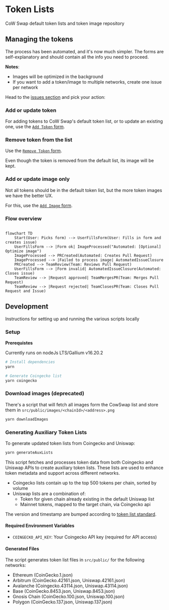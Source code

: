 # Token Lists

CoW Swap default token lists and token image repository

## Managing the tokens

The process has been automated, and it's now much simpler.
The forms are self-explanatory and should contain all the info you need to proceed.

**Notes**:

- Images will be optimized in the background
- If you want to add a token/image to multiple networks, create one issue per network

Head to the [issues section](https://github.com/cowprotocol/token-lists/issues/new/choose) and pick your action:

### Add or update token

For adding tokens to CoW Swap's default token list, or to update an existing one, use the [`Add Token` form](https://github.com/cowprotocol/token-lists/issues/new?assignees=&labels=addToken&projects=&template=1-addTokenForm.yml&title=%5BAddToken%5D+%60SYMBOL%60+on+%60NETWORK%60).

### Remove token from the list

Use the [`Remove Token` form](https://github.com/cowprotocol/token-lists/issues/new?assignees=&labels=removeToken&projects=&template=3-removeTokenForm.yml&title=%5BRemoveToken%5D+%60SYMBOL%60+on+%60NETWORK%60).

Even though the token is removed from the default list, its image will be kept.

### Add or update image only

Not all tokens should be in the default token list, but the more token images we have the better UX.

For this, use the [`Add Image` form](https://github.com/cowprotocol/token-lists/issues/new?assignees=&labels=addImage&projects=&template=2-addImageForm.yml&title=%5BAddImage%5D+%60SYMBOL%60+on+%60NETWORK%60).

### Flow overview

```mermaid

flowchart TD
    Start(User: Picks form) --> UserFillsForm(User: Fills in form and creates issue)
    UserFillsForm --> |Form ok| ImageProcessed("Automated: [Optional] Optimize image")
    ImageProcessed --> PRCreated(Automated: Creates Pull Request)
    ImageProcessed --> |Failed to process image| AutomatedIssueClosure
    PRCreated --> TeamReview(Team: Reviews Pull Request)
    UserFillsForm --> |Form invalid| AutomatedIssueClosure(Automated: Closes issue)
    TeamReview --> |Request approved| TeamMergesPR(Team: Merges Pull Request)
    TeamReview --> |Request rejected| TeamClosesPR(Team: Closes Pull Request and Issue)

```

## Development

Instructions for setting up and running the various scripts locally

### Setup

**Prerequistes**

Currently runs on nodeJs LTS/Gallium v16.20.2


```bash
# Install dependencies
yarn

# Generate Coingecko list
yarn coingecko
```

### Download images (deprecated)

There's a script that will fetch all images form the CowSwap list and store them in `src/public/images/<chainId>/<address>.png`

```bash
yarn downloadImages
```

### Generating Auxiliary Token Lists

To generate updated token lists from Coingecko and Uniswap:

```bash
yarn generateAuxLists
```

This script fetches and processes token data from both Coingecko and Uniswap APIs to create auxiliary token lists. These lists are used to enhance token metadata and support across different networks.

- Coingecko lists contain up to the top 500 tokens per chain, sorted by volume
- Uniswap lists are a combination of:
  - Token for given chain already existing in the default Uniswap list
  - Mainnet tokens, mapped to the target chain, via Coingecko api

The version and timestamp are bumped according to [token list standard](https://github.com/Uniswap/token-lists?tab=readme-ov-file#semantic-versioning).

#### Required Environment Variables

- `COINGECKO_API_KEY`: Your Coingecko API key (required for API access)

#### Generated Files

The script generates token list files in `src/public/` for the following networks:

- Ethereum (CoinGecko.1.json)
- Arbitrum (CoinGecko.42161.json, Uniswap.42161.json)
- Avalanche (Coingecko.43114.json, Uniswap.43114.json)
- Base (CoinGecko.8453.json, Uniswap.8453.json)
- Gnosis Chain (CoinGecko.100.json, Uniswap.100.json)
- Polygon (CoinGecko.137.json, Uniswap.137.json)
